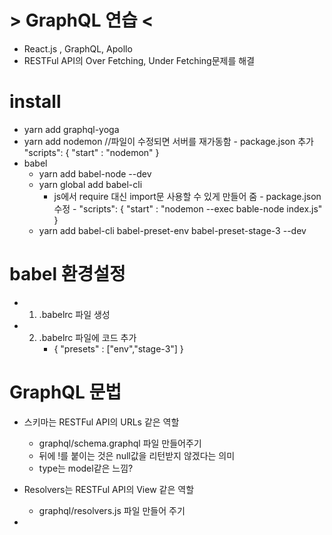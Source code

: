 # > GraphQL 연습 <
- React.js , GraphQL, Apollo
- RESTFul API의 Over Fetching, Under Fetching문제를 해결


# install
- yarn add graphql-yoga
- yarn add nodemon      //파일이 수정되면 서버를 재가동함
        - package.json 추가
            "scripts": {
                "start" : "nodemon"
            }
- babel 
    - yarn add babel-node --dev
    - yarn global add babel-cli
        - js에서 require 대신 import문 사용할 수 있게 만들어 줌
                - package.json 수정
                    - "scripts": {
                        "start" : "nodemon --exec bable-node index.js"
                    }
    - yarn add babel-cli babel-preset-env babel-preset-stage-3 --dev



# babel 환경설정
- 1. .babelrc 파일 생성
- 2. .babelrc 파일에 코드 추가
        - { 
            "presets" : ["env","stage-3"]
        }



# GraphQL 문법
- 스키마는 RESTFul API의 URLs 같은 역할
    - graphql/schema.graphql 파일 만들어주기
    - 뒤에 !를 붙이는 것은 null값을 리턴받지 않겠다는 의미
    - type는 model같은 느낌?
    
- Resolvers는 RESTFul API의 View 같은 역할
    - graphql/resolvers.js 파일 만들어 주기

- 
